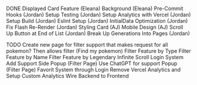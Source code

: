 DONE
Displayed Card Feature (Eleana)
Background (Eleana)
Pre-Commit Hooks (Jordan)
Setup Testing (Jordan)
Setup Analytics with Vercel (Jordan)
Setup Build (Jordan)
Eslint Setup (Jordan)
InitialData Optimization (Jordan)
Fix Flash Re-Render (Jordan)
Styling Card (AJ)
Mobile Design (AJ)
Scroll Up Button at End of List (Jordan)
Break Up Generations Into Pages (Jordan)

TODO
Create new page for filter support that makes request for all pokemon? Then allows filter (Find my pokemon)
Filter Feature by Type
Filter Feature by Name
Filter Feature by Legendary
Infinite Scroll
Login System
Add Support Side Popup (Filter Page)
Use ChatGPT for support Popup (Filter Page)
Favorit System through Login
Remove Vercel Analytics and Setup Custom Analytics
Wire Backend to Frontend
